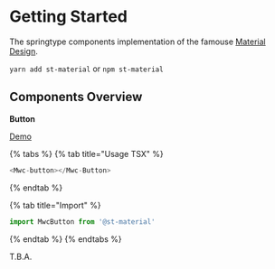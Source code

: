 # Getting Started

The springtype components implementation of the famouse [Material Design](https://material.io/).

`yarn add st-material` or `npm st-material`

## Components Overview

**Button**

[Demo](https://st-material.springtype.org)

{% tabs %}
{% tab title="Usage TSX" %}
```typescript
<Mwc-button></Mwc-Button>
```
{% endtab %}

{% tab title="Import" %}
```typescript
import MwcButton from '@st-material'
```
{% endtab %}
{% endtabs %}





T.B.A.

